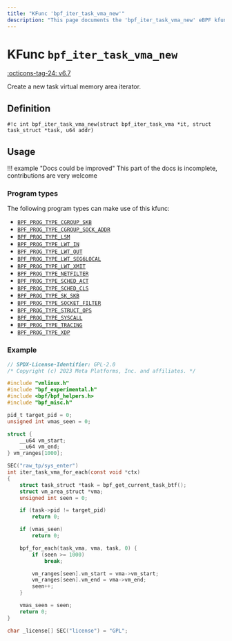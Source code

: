 ```yaml
---
title: "KFunc 'bpf_iter_task_vma_new'"
description: "This page documents the 'bpf_iter_task_vma_new' eBPF kfunc, including its definition, usage, program types that can use it, and examples."
---
```

# KFunc `bpf_iter_task_vma_new`

<!-- [FEATURE_TAG](bpf_iter_task_vma_new) -->
[:octicons-tag-24: v6.7](https://github.com/torvalds/linux/commit/4ac4546821584736798aaa9e97da9f6eaf689ea3)
<!-- [/FEATURE_TAG] -->

Create a new task virtual memory area iterator.

## Definition

<!-- [KFUNC_DEF] -->
`#!c int bpf_iter_task_vma_new(struct bpf_iter_task_vma *it, struct task_struct *task, u64 addr)`
<!-- [/KFUNC_DEF] -->

## Usage

!!! example "Docs could be improved"
    This part of the docs is incomplete, contributions are very welcome

### Program types

The following program types can make use of this kfunc:

<!-- [KFUNC_PROG_REF] -->
- [`BPF_PROG_TYPE_CGROUP_SKB`](../program-type/BPF_PROG_TYPE_CGROUP_SKB.md)
- [`BPF_PROG_TYPE_CGROUP_SOCK_ADDR`](../program-type/BPF_PROG_TYPE_CGROUP_SOCK_ADDR.md)
- [`BPF_PROG_TYPE_LSM`](../program-type/BPF_PROG_TYPE_LSM.md)
- [`BPF_PROG_TYPE_LWT_IN`](../program-type/BPF_PROG_TYPE_LWT_IN.md)
- [`BPF_PROG_TYPE_LWT_OUT`](../program-type/BPF_PROG_TYPE_LWT_OUT.md)
- [`BPF_PROG_TYPE_LWT_SEG6LOCAL`](../program-type/BPF_PROG_TYPE_LWT_SEG6LOCAL.md)
- [`BPF_PROG_TYPE_LWT_XMIT`](../program-type/BPF_PROG_TYPE_LWT_XMIT.md)
- [`BPF_PROG_TYPE_NETFILTER`](../program-type/BPF_PROG_TYPE_NETFILTER.md)
- [`BPF_PROG_TYPE_SCHED_ACT`](../program-type/BPF_PROG_TYPE_SCHED_ACT.md)
- [`BPF_PROG_TYPE_SCHED_CLS`](../program-type/BPF_PROG_TYPE_SCHED_CLS.md)
- [`BPF_PROG_TYPE_SK_SKB`](../program-type/BPF_PROG_TYPE_SK_SKB.md)
- [`BPF_PROG_TYPE_SOCKET_FILTER`](../program-type/BPF_PROG_TYPE_SOCKET_FILTER.md)
- [`BPF_PROG_TYPE_STRUCT_OPS`](../program-type/BPF_PROG_TYPE_STRUCT_OPS.md)
- [`BPF_PROG_TYPE_SYSCALL`](../program-type/BPF_PROG_TYPE_SYSCALL.md)
- [`BPF_PROG_TYPE_TRACING`](../program-type/BPF_PROG_TYPE_TRACING.md)
- [`BPF_PROG_TYPE_XDP`](../program-type/BPF_PROG_TYPE_XDP.md)
<!-- [/KFUNC_PROG_REF] -->

### Example

```c
// SPDX-License-Identifier: GPL-2.0
/* Copyright (c) 2023 Meta Platforms, Inc. and affiliates. */

#include "vmlinux.h"
#include "bpf_experimental.h"
#include <bpf/bpf_helpers.h>
#include "bpf_misc.h"

pid_t target_pid = 0;
unsigned int vmas_seen = 0;

struct {
	__u64 vm_start;
	__u64 vm_end;
} vm_ranges[1000];

SEC("raw_tp/sys_enter")
int iter_task_vma_for_each(const void *ctx)
{
	struct task_struct *task = bpf_get_current_task_btf();
	struct vm_area_struct *vma;
	unsigned int seen = 0;

	if (task->pid != target_pid)
		return 0;

	if (vmas_seen)
		return 0;

	bpf_for_each(task_vma, vma, task, 0) {
		if (seen >= 1000)
			break;

		vm_ranges[seen].vm_start = vma->vm_start;
		vm_ranges[seen].vm_end = vma->vm_end;
		seen++;
	}

	vmas_seen = seen;
	return 0;
}

char _license[] SEC("license") = "GPL";
```
